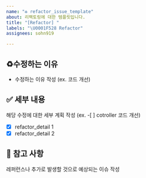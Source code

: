 ```yaml
---
name: "♻️ refactor_issue_template"
about: 리팩토링에 대한 템플릿입니다.
title: "[Refactor] "
labels: "\U0001F528 Refactor"
assignees: sohn919

---
```


## ♻️수정하는 이유
- 수정하는 이유 작성 (ex. 코드 개선)

## ✅ 세부 내용
해당 수정에 대한 세부 계획 작성 (ex. -[ ] cotroller 코드 개선)
- [x] refactor_detail 1
- [x] refactor_detail 2

## 📖 참고 사항
레퍼런스나 추가로 발생할 것으로 예상되는 이슈 작성
